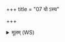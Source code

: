 +++
title = "07 यो ऽस्य"

+++
<details><summary>मूलम् (WS)</summary>

यो ऽस्य सप्तमो ऽपानः । स वषट्कारः । ॥ ७ ॥
</details>